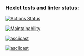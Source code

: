 ### Hexlet tests and linter status:
[![Actions Status](https://github.com/Evlit/java-project-61/actions/workflows/hexlet-check.yml/badge.svg)](https://github.com/Evlit/java-project-61/actions)

[![Maintainability](https://api.codeclimate.com/v1/badges/e716427eef61edb14b59/maintainability)](https://codeclimate.com/github/Evlit/java-project-61/maintainability)

[![asciicast](https://asciinema.org/a/RyuZPVTaBiklez1jTebWfN0t5.svg)](https://asciinema.org/a/RyuZPVTaBiklez1jTebWfN0t5)

[![asciicast](https://asciinema.org/a/A3Euf97MpulGtgPHbsRJIqWBo.svg)](https://asciinema.org/a/A3Euf97MpulGtgPHbsRJIqWBo)
